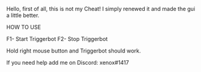 Hello,
first of all, this is not my Cheat!
I simply renewed it and made the gui a little better.


HOW TO USE

F1- Start Triggerbot
F2- Stop Triggerbot

Hold right mouse button and Triggerbot should work.

If you need help add me on Discord: xenox#1417
